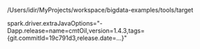 /Users/idir/MyProjects/workspace/bigdata-examples/tools/target


spark.driver.extraJavaOptions="-Dapp.release=name=cmtOil,version=1.4.3,tags={git.commitId=19c791d3,release.date=...}"

